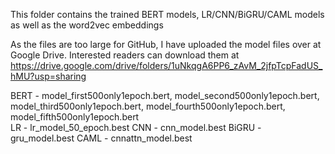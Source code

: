 This folder contains the trained BERT models, LR/CNN/BiGRU/CAML models as well as the word2vec embeddings

As the files are too large for GitHub, I have uploaded the model files over at Google Drive. Interested readers can download them at https://drive.google.com/drive/folders/1uNkqgA6PP6_zAvM_2jfpTcpFadUS_hMU?usp=sharing

BERT - model_first500only1epoch.bert, model_second500only1epoch.bert, model_third500only1epoch.bert, model_fourth500only1epoch.bert, model_fifth500only1epoch.bert  
LR - lr_model_50_epoch.best
CNN - cnn_model.best
BiGRU - gru_model.best
CAML - cnnattn_model.best
